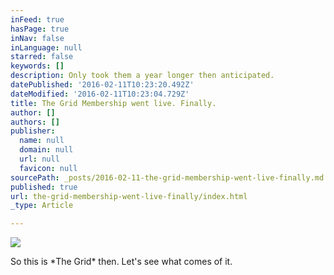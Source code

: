 ```yaml
---
inFeed: true
hasPage: true
inNav: false
inLanguage: null
starred: false
keywords: []
description: Only took them a year longer then anticipated.
datePublished: '2016-02-11T10:23:20.492Z'
dateModified: '2016-02-11T10:23:04.729Z'
title: The Grid Membership went live. Finally.
author: []
authors: []
publisher:
  name: null
  domain: null
  url: null
  favicon: null
sourcePath: _posts/2016-02-11-the-grid-membership-went-live-finally.md
published: true
url: the-grid-membership-went-live-finally/index.html
_type: Article

---
```

![](https://the-grid-user-content.s3-us-west-2.amazonaws.com/a1fdd665-e61a-488c-84a6-8af1d8270834.png)

So this is \*The Grid\* then. Let's see what comes of it.